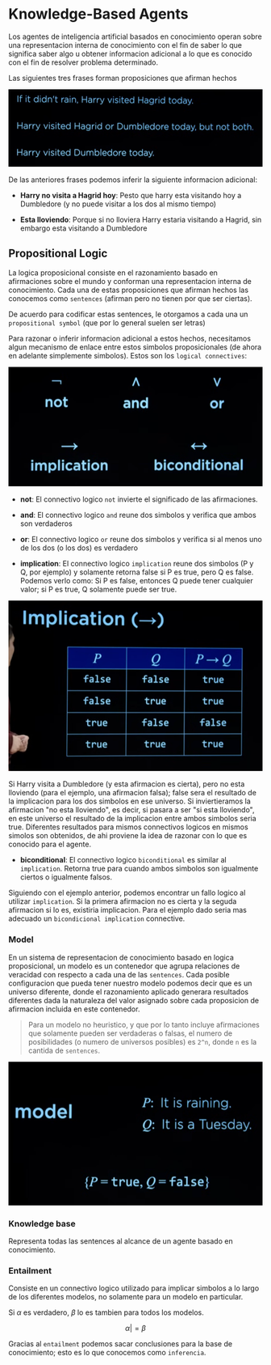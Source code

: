 # Knowledge-Based Agents

Los agentes de inteligencia artificial basados en conocimiento operan sobre una representacion interna de conocimiento con el fin de saber lo que significa saber algo u obtener informacion adicional a lo que es conocido con el fin de resolver problema determinado.

Las siguientes tres frases forman proposiciones que afirman hechos

![harry-potter-knowlege-propositions-example](./imgs/harry-potter-knowledge-propositions-example.PNG)

De las anteriores frases podemos inferir la siguiente informacion adicional:

- **Harry no visita a Hagrid hoy**: Pesto que harry esta visitando hoy a Dumbledore (y no puede visitar a los dos al mismo tiempo)

- **Esta lloviendo**: Porque si no lloviera Harry estaria visitando a Hagrid, sin embargo esta visitando a Dumbledore

## Propositional Logic

La logica proposicional consiste en el razonamiento basado en afirmaciones sobre el mundo y conforman una representacion interna de conocimiento. Cada una de estas proposiciones que afirman hechos las conocemos como `sentences` (afirman pero no tienen por que ser ciertas).

De acuerdo para codificar estas sentences, le otorgamos a cada una un `propositional symbol` (que por lo general suelen ser letras)

Para razonar o inferir informacion adicional a estos hechos, necesitamos algun mecanismo de enlace entre estos simbolos proposicionales (de ahora en adelante simplemente simbolos). Estos son los `logical connectives`:

![logical-connectives](./imgs/logical-connectives.PNG)

- **not**: El connectivo logico `not` invierte el significado de las afirmaciones.

- **and**: El connectivo logico `and` reune dos simbolos y verifica que ambos son verdaderos

- **or**: El connectivo logico `or` reune dos simbolos y verifica si al menos uno de los dos (o los dos) es verdadero

- **implication**: El connectivo logico `implication` reune dos simbolos (P y Q, por ejemplo) y solamente retorna false si P es true, pero Q es false. Podemos verlo como: Si P es false, entonces Q puede tener cualquier valor; si P es true, Q solamente puede ser true.

![implication-connective](./imgs/implication-connective.PNG)

Si Harry visita a Dumbledore (y esta afirmacion es cierta), pero no esta lloviendo (para el ejemplo, una afirmacion falsa); false sera el resultado de la implicacion para los dos simbolos en ese universo. Si inviertieramos la afirmacion "no esta lloviendo", es decir, si pasara a ser "si esta lloviendo", en este universo el resultado de la implicacion entre ambos simbolos seria true. Diferentes resultados para mismos connectivos logicos en mismos simolos son obtenidos, de ahi proviene la idea de razonar con lo que es conocido para el agente.

- **biconditional**: El connectivo logico `biconditional` es similar al `implication`. Retorna true para cuando ambos simbolos son igualmente ciertos o igualmente falsos.

Siguiendo con el ejemplo anterior, podemos encontrar un fallo logico al utilizar `implication`. Si la primera afirmacion no es cierta y la seguda afirmacion si lo es, existiria implicacion. Para el ejemplo dado seria mas adecuado un `bicondicional implication` connective.

### Model

En un sistema de representacion de conocimiento basado en logica proposicional, un modelo es un contenedor que agrupa relaciones de veracidad con respecto a cada una de las `sentences`. Cada posible configuracion que pueda tener nuestro modelo podemos decir que es un universo diferente, donde el razonamiento aplicado generara resultados diferentes dada la naturaleza del valor asignado sobre cada proposicion de afirmacion incluida en este contenedor.

> Para un modelo no heuristico, y que por lo tanto incluye afirmaciones que solamente pueden ser verdaderas o falsas, el numero de posibilidades (o numero de universos posibles) es `2^n`, donde `n` es la cantida de `sentences`.

![model-concept](./imgs/model-concept.PNG)

### Knowledge base

Representa todas las sentences al alcance de un agente basado en conocimiento.

### Entailment

Consiste en un connectivo logico utilizado para implicar simbolos a lo largo de los diferentes modelos, no solamente para un modelo en particular.

Si $\textit{α}$ es verdadero, $\textit{β}$ lo es tambien para todos los modelos.

```math
α |= β
```

Gracias al `entailment` podemos sacar conclusiones para la base de conocimiento; esto es lo que conocemos como `inferencia`.
